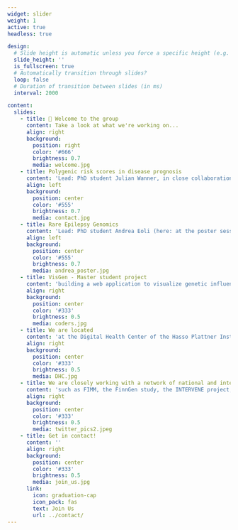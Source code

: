 ```yaml
---
widget: slider
weight: 1
active: true
headless: true

design:
  # Slide height is automatic unless you force a specific height (e.g. '400px')
  slide_height: ''
  is_fullscreen: true
  # Automatically transition through slides?
  loop: false
  # Duration of transition between slides (in ms)
  interval: 2000

content:
  slides:
    - title: 👋 Welcome to the group
      content: Take a look at what we're working on...
      align: right
      background:
        position: right
        color: '#666'
        brightness: 0.7
        media: welcome.jpg
    - title: Polygenic risk scores in disease prognosis
      content: 'Lead: PhD student Julian Wanner, in close collaboration with the INTERVENE project (funding: Horizon 2020)'
      align: left
      background:
        position: center
        color: '#555'
        brightness: 0.7
        media: contact.jpg
    - title: Rare Epilepsy Genomics
      content: 'Lead: PhD student Andrea Eoli (here: at the poster session of the Digital Health Center 5 year anniversary)'
      align: left
      background:
        position: center
        color: '#555'
        brightness: 0.7
        media: andrea_poster.jpg
    - title: VisGen - Master student project
      content: 'building a web application to visualize genetic influences on disease risk from personal genomic data'
      align: right
      background:
        position: center
        color: '#333'
        brightness: 0.5
        media: coders.jpg
    - title: We are located 
      content: 'at the Digital Health Center of the Hasso Plattner Institute in Potsdam (Germany)'
      align: right
      background:
        position: center
        color: '#333'
        brightness: 0.5
        media: DHC.jpg
    - title: We are closely working with a network of national and international collaborators
      content: 'such as FIMM, the FinnGen study, the INTERVENE project, the Hasso Plattner Institute at Mount Sinai (NY), the University of Leipzig'
      align: right
      background:
        position: center
        color: '#333'
        brightness: 0.5
        media: twitter_pics2.jpeg
    - title: Get in contact!
      content: ''
      align: right
      background:
        position: center
        color: '#333'
        brightness: 0.5
        media: join_us.jpg
      link:
        icon: graduation-cap
        icon_pack: fas
        text: Join Us
        url: ../contact/
---
```

